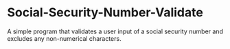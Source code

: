 # Social-Security-Number-Validate
A simple program that validates a user input of a social security number and excludes any non-numerical characters.
